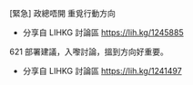 [緊急] 政總唔開 重覓行動方向
- 分享自 LIHKG 討論區
https://lih.kg/1245885

621 部署建議，入嚟討論，搵到方向好重要。
- 分享自 LIHKG 討論區
https://lih.kg/1241497
